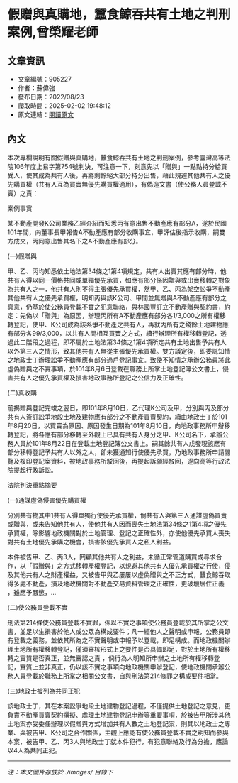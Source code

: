 # 假贈與真購地，蠶食鯨吞共有土地之判刑案例,曾榮耀老師

## 文章資訊
- 文章編號：905227
- 作者：蘇偉強
- 發布日期：2022/08/23
- 爬取時間：2025-02-02 19:48:12
- 原文連結：[閱讀原文](https://real-estate.get.com.tw/Columns/detail.aspx?no=905227)

## 內文
本次專欄說明有關假贈與真購地，蠶食鯨吞共有土地之判刑案例，參考臺灣高等法院106年度上易字第754號判決，可注意一下，刻意先以「贈與」一點點持分給買受人，使其成為共有人後，再將剩餘絕大部分持分出售，藉此規避其他共有人之優先購買權（共有人互為買賣無優先購買權適用），有偽造文書（使公務人員登載不實）之責：

案例事實

某不動產開發K公司業務乙經介紹而知悉丙有意出售不動產應有部分A，遂於民國101年間，向董事長甲報告A不動產應有部分收購事宜，甲評估後指示收購，嗣雙方成交，丙同意出售其名下之A不動產應有部分。

(一)假贈與

甲、乙、丙均知悉依土地法第34條之1第4項規定，共有人出賣其應有部分時，他共有人得以同一價格共同或單獨優先承買，如應有部分係因贈與或出賣移轉之對象為共有人之一，他共有人則不得主張優先承買權，然甲、乙、丙為架空訟爭不動產其他共有人之優先承買權，明知丙與該K公司、甲間並無贈與A不動產應有部分之真意，仍基於使公務員登載不實之犯意聯絡，與林國豐訂立不動產贈與契約書，約定：先偽以「贈與」為原因，辦理丙所有A不動產應有部分各1/3,000之所有權移轉登記，使甲、K公司成為該系爭不動產之共有人，再就丙所有之殘餘土地建物應有部分各99/3,000，以共有人間相互買賣之方式，續行辦理所有權移轉登記，透過此二階段之過程，即不屬於土地法第34條之1第4項所定共有土地出售予共有人以外第三人之情形，致其他共有人無從主張優先承買權。雙方議定後，即委託知情之地政士丁辦理訟爭不動產應有部分過戶登記事宜。致使不知情之承辦公務員將此虛偽贈與之不實事項，於101年8月6日登載在職務上所掌土地登記簿公文書上，侵害共有人之優先承買權及損害地政事務所登記之公信力及正確性。

(二)真收購

前揭贈與登記完竣之翌日，即101年8月10日，乙代理K公司及甲，分別與丙及部分共有人簽訂訟爭地段土地及建物應有部分之不動產買賣契約，續由地政士丁於101年8月20日，以買賣為原因、原因發生日期為101年8月10日，向地政事務所申辦移轉登記，將各應有部分移轉至外觀上已具有共有人身分之甲、K公司名下，承辦公務人員於101年8月22日在登載土地登記簿公文書上。嗣其餘共有人戊發現該應有部分移轉登記予共有人以外之人，卻未獲通知行使優先承買，乃地政事務所申請閱覽及複印登記案資料，被地政事務所駁回後，再提起訴願經駁回，遂向高等行政法院提起行政訴訟。

法院判決重點摘要

(一)通謀虛偽侵害優先購買權

分別共有物其中1共有人得單獨行使優先承買權，倘共有人與第三人通謀虛偽買賣或贈與，或未告知他共有人，使他共有人因而喪失土地法第34條之1第4項之優先承買權，除影響地政機關對於土地管理、登記之正確性外，亦使他優先承買人喪失對共有土地優先承購之機會，損害該優先承買人之私人利益。

本件被告甲、乙、丙3人，罔顧其他共有人之利益，未循正常管道購買或尋求合作，以「假贈與」之方式移轉產權登記，以規避其他共有人優先承買權之行使，侵及其他共有人之財產權益，又被告甲與乙屢屢以虛偽贈與之不正方式，蠶食鯨吞取得多處不動產，損及地政機關對不動產交易資料管理之正確性，更破壞居住正義 ，雖應予嚴懲，…

(二)使公務員登載不實

刑法第214條使公務員登載不實罪，係以不實之事項使公務員登載於其所掌之公文書，並足以生損害於他人或公眾為構成要件；凡一經他人之聲明或申報，公務員即有登載之義務，並依其所為之不實聲明或申報予以登載，即足構成。而地政機關辦理土地所有權移轉登記，僅須審核形式上之要件是否具備即足，對於土地所有權移轉之實質是否真正，並無審認之責 ，倘行為人明知所申辦之土地所有權移轉登記，實質上並非真正，仍以該不實之事項向地政機關申辦登記，使地政機關承辦公務人員登載於職務上所掌之相關公文書，自與刑法第214條罪之構成要件相當。

(三)地政士被列為共同正犯

該地政士丁，其在本案訟爭地段土地建物登記過程，不僅提供土地登記之意見，更負責不動產買賣契約撰擬、處理土地建物登記申辦等重要事項，於被告甲所涉其他土地案亦受委任辦理以假贈與方式增加共有人數之土地登記案，則其以地政士之專業、與被告甲、K公司之合作關係，主觀上應認有使公務員登載不實之明知而參與本案，被告甲、乙、丙3人與地政士丁就本件犯行，有犯意聯絡及行為分擔，應論以4人為共同正犯。

---
*注：本文圖片存放於 ./images/ 目錄下*
